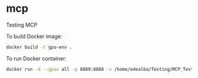 # mcp

Testing MCP

To build Docker image:
```sh
docker build -t gpu-env .
```

To run Docker container:
```sh
docker run -d --gpus all -p 8889:8888 -v /home/edealba/Testing/MCP_Testing/client.ipynb:/root/notebooks --name jupyter-container gpu-env
```
